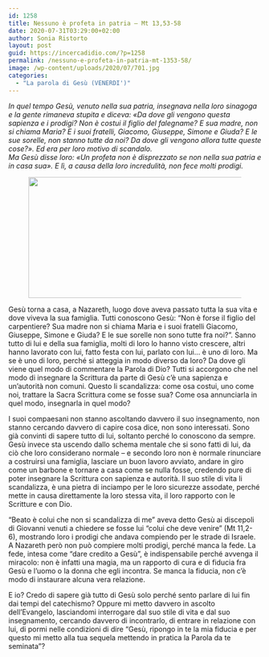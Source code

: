 ```yaml
---
id: 1258
title: Nessuno è profeta in patria – Mt 13,53-58
date: 2020-07-31T03:29:00+02:00
author: Sonia Ristorto
layout: post
guid: https://incercadidio.com/?p=1258
permalink: /nessuno-e-profeta-in-patria-mt-1353-58/
image: /wp-content/uploads/2020/07/701.jpg
categories:
  - "La parola di Gesù (VENERDI')"
---
```

 

_In quel tempo Gesù, venuto nella sua patria, insegnava nella loro sinagoga e la gente rimaneva stupita e diceva: «Da dove gli vengono questa sapienza e i prodigi? Non è costui il figlio del falegname? E sua madre, non si chiama Maria? E i suoi fratelli, Giacomo, Giuseppe, Simone e Giuda? E le sue sorelle, non stanno tutte da noi? Da dove gli vengono allora tutte queste cose?». Ed era per loro motivo di scandalo.  
Ma Gesù disse loro: «Un profeta non è disprezzato se non nella sua patria e in casa sua». E lì, a causa della loro incredulità, non fece molti prodigi._<figure class="wp-block-image size-large is-resized">

<img src="https://incercadidio.com/wp-content/uploads/2020/07/702.jpg" alt="" class="wp-image-1259" width="451" height="241" srcset="https://incercadidio.com/wp-content/uploads/2020/07/702.jpg 436w, https://incercadidio.com/wp-content/uploads/2020/07/702-300x160.jpg 300w" sizes="(max-width: 451px) 100vw, 451px" /> </figure> 

Gesù torna a casa, a Nazareth, luogo dove aveva passato tutta la sua vita e dove viveva la sua famiglia. Tutti conoscono Gesù: “Non è forse il figlio del carpentiere? Sua madre non si chiama Maria e i suoi fratelli Giacomo, Giuseppe, Simone e Giuda? E le sue sorelle non sono tutte fra noi?”. Sanno tutto di lui e della sua famiglia, molti di loro lo hanno visto crescere, altri hanno lavorato con lui, fatto festa con lui, parlato con lui… è uno di loro. Ma se è uno di loro, perché si atteggia in modo diverso da loro? Da dove gli viene quel modo di commentare la Parola di Dio? Tutti si accorgono che nel modo di insegnare la Scrittura da parte di Gesù c’è una sapienza e un’autorità non comuni. Questo li scandalizza: come osa costui, uno come noi, trattare la Sacra Scrittura come se fosse sua? Come osa annunciarla in quel modo, insegnarla in quel modo?

I suoi compaesani non stanno ascoltando davvero il suo insegnamento, non stanno cercando davvero di capire cosa dice, non sono interessati. Sono già convinti di sapere tutto di lui, soltanto perché lo conoscono da sempre. Gesù invece sta uscendo dallo schema mentale che si sono fatti di lui, da ciò che loro considerano normale – e secondo loro non è normale rinunciare a costruirsi una famiglia, lasciare un buon lavoro avviato, andare in giro come un barbone e tornare a casa come se nulla fosse, credendo pure di poter insegnare la Scrittura con sapienza e autorità. Il suo stile di vita li scandalizza, è una pietra di inciampo per le loro sicurezze assodate, perché mette in causa direttamente la loro stessa vita, il loro rapporto con le Scritture e con Dio.

“Beato è colui che non si scandalizza di me” aveva detto Gesù ai discepoli di Giovanni venuti a chiedere se fosse lui “colui che deve venire” (Mt 11,2-6), mostrando loro i prodigi che andava compiendo per le strade di Israele. A Nazareth però non può compiere molti prodigi, perché manca la fede. La fede, intesa come “dare credito a Gesù”, è indispensabile perché avvenga il miracolo: non è infatti una magia, ma un rapporto di cura e di fiducia fra Gesù e l’uomo o la donna che egli incontra. Se manca la fiducia, non c’è modo di instaurare alcuna vera relazione.

E io? Credo di sapere già tutto di Gesù solo perché sento parlare di lui fin dai tempi del catechismo? Oppure mi metto davvero in ascolto dell’Evangelo, lasciandomi interrogare dal suo stile di vita e dal suo insegnamento, cercando davvero di incontrarlo, di entrare in relazione con lui, di pormi nelle condizioni di dire “Gesù, ripongo in te la mia fiducia e per questo mi metto alla tua sequela mettendo in pratica la Parola da te seminata”?